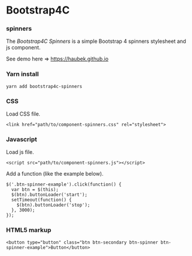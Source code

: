 # Bootstrap4C

### spinners

The *Bootstrap4C Spinners* is a simple Bootstrap 4 spinners stylesheet and js component.

See demo here => https://haubek.github.io

### Yarn install

```
yarn add bootstrap4c-spinners
```

### CSS

Load CSS file.
```
<link href="path/to/component-spinners.css" rel="stylesheet">
```

### Javascript

Load js file.
```
<script src="path/to/component-spinners.js"></script>
```

Add a function (like the example below).
```
$('.btn-spinner-example').click(function() {
  var btn = $(this);
  $(btn).buttonLoader('start');
  setTimeout(function() {
    $(btn).buttonLoader('stop');
  }, 3000);
});
```

### HTML5 markup

```
<button type="button" class="btn btn-secondary btn-spinner btn-spinner-example">Button</button>
```
